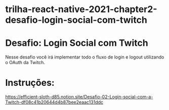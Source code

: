 # trilha-react-native-2021-chapter2-desafio-login-social-com-twitch

# Desafio: Login Social com Twitch
Nesse desafio você irá implementar todo o fluxo de login e logout utilizando o OAuth da Twitch.

# Instruções:
https://efficient-sloth-d85.notion.site/Desafio-02-Login-social-com-a-Twitch-df08c41b20644d4b87bee2eaac131ddc
